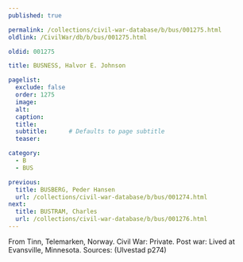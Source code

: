 ```yaml
---
published: true

permalink: /collections/civil-war-database/b/bus/001275.html
oldlink: /CivilWar/db/b/bus/001275.html

oldid: 001275

title: BUSNESS, Halvor E. Johnson

pagelist:
  exclude: false
  order: 1275
  image: 
  alt:
  caption:
  title:
  subtitle:      # Defaults to page subtitle
  teaser:

category: 
  - B 
  - BUS

previous:
  title: BUSBERG, Peder Hansen
  url: /collections/civil-war-database/b/bus/001274.html  
next:
  title: BUSTRAM, Charles
  url: /collections/civil-war-database/b/bus/001276.html   
---
```

From Tinn, Telemarken, Norway. Civil War: Private. Post war: Lived at Evansville, Minnesota. Sources: (Ulvestad p274)